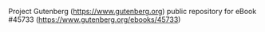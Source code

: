 Project Gutenberg (https://www.gutenberg.org) public repository for eBook #45733 (https://www.gutenberg.org/ebooks/45733)
